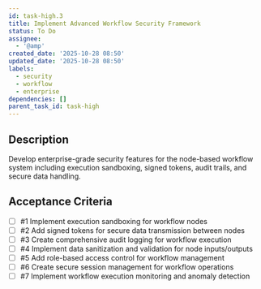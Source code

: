 ```yaml
---
id: task-high.3
title: Implement Advanced Workflow Security Framework
status: To Do
assignee:
  - '@amp'
created_date: '2025-10-28 08:50'
updated_date: '2025-10-28 08:50'
labels:
  - security
  - workflow
  - enterprise
dependencies: []
parent_task_id: task-high
---
```


## Description

<!-- SECTION:DESCRIPTION:BEGIN -->
Develop enterprise-grade security features for the node-based workflow system including execution sandboxing, signed tokens, audit trails, and secure data handling.
<!-- SECTION:DESCRIPTION:END -->

## Acceptance Criteria
<!-- AC:BEGIN -->
- [ ] #1 Implement execution sandboxing for workflow nodes
- [ ] #2 Add signed tokens for secure data transmission between nodes
- [ ] #3 Create comprehensive audit logging for workflow execution
- [ ] #4 Implement data sanitization and validation for node inputs/outputs
- [ ] #5 Add role-based access control for workflow management
- [ ] #6 Create secure session management for workflow operations
- [ ] #7 Implement workflow execution monitoring and anomaly detection
<!-- AC:END -->
